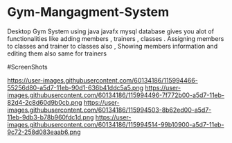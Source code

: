 # Gym-Mangagment-System
Desktop Gym System using 
java 
javafx 
mysql database
gives you alot of functionalities like adding members , trainers , classes . Assigning members to classes and trainer to classes also , 
Showing members information and editing them also same for trainers 

#ScreenShots

https://user-images.githubusercontent.com/60134186/115994466-55256d80-a5d7-11eb-90d1-636b41ddc5a5.png
https://user-images.githubusercontent.com/60134186/115994496-7f772b00-a5d7-11eb-82d4-2c8d60d9b0cb.png
https://user-images.githubusercontent.com/60134186/115994503-8b62ed00-a5d7-11eb-9db3-b78b960fdc1d.png
https://user-images.githubusercontent.com/60134186/115994514-99b10900-a5d7-11eb-9c72-258d083eaab6.png
